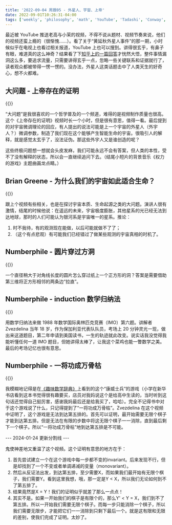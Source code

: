 ```yaml
---
title: '2022-09-04 周报05 - 外星人、宇宙、上帝'
date: 2022-09-01T10:26:31-04:00
tags: ['weekly', 'philosophy', 'math', 'YouTube', 'Tadashi', 'Conway', 'Zvezdelina']
---
```


最近被 YouTube 推送老高与小茉的视频，不得不说从题材、视频节奏来说，他们的视频还蛮上瘾的（很惭愧……）。看了关于“黄延秋外星人事件”的那一期，小时候似乎在电视上也看过相关报道，YouTube 上也可以搜到。讲得很玄乎，有鼻子有眼，难道真的这么神奇？结果看了下[知乎上的一篇回答](https://www.zhihu.com/question/38810234/answer/2157898907)才恍然大悟，整件事情漏洞这么多，要追求流量，只需要讲得玄乎一点，忽略一些关键联系和证据就行了，读者观众都被带得一愣一愣的。没办法，外星人这类话题击中了人类天生的好奇心，想不火都难。

## 大问题 - 上帝存在的证明

{{<youtube _56TFhY9s1I>}}

“大问题”是我很喜欢的一个哲学普及的一个频道，难得的是视频制作质量也很高。这个《上帝存在的证明》视频时长一个小时，但是很有意思，值得一看。最后提到的对宇宙微调理论的回应，有人提出的说法可能是上一个宇宙的外星人（外宇人？）微调参数，制造了我们现在这个能够产生智能生命的宇宙。很吸引人的解释，就是感觉太玄乎了，没法证伪。那这些外宇人又是谁创造的呢？

这些终极问题想一想就会头皮发麻，我们可能永远不会有答案，但人类的本性，受不了没有解释的状态，所以会一直继续追问下去。（结尾小短片的背景音乐《权力的游戏》主题曲画龙点睛。）

## Brian Greene - 为什么我们的宇宙如此适合生命？

{{<youtube bf7BXwVeyWw>}}

跟上个视频有些相关，也是在探讨宇宙本质、生命起源之类的大问题。演讲人很有激情，结尾的时候他说：在遥远的未来，宇宙极度膨胀，其他星系的光已经无法到达地球，那时的人们可能认为银河系是宇宙唯一的星系。推论：

1. 时不我待，有的观测现在能做，以后可能就做不了了；
2. （这个有点悲观）有可能我们已经错过了做某些观测的宇宙真相的时机了。

## Numberphile - 圆片穿过方洞

{{<youtube AvFNCNOyZeE>}}

一个直径稍大于对角线长度的圆片怎么穿过纸上一个正方形的洞？答案是需要借助第三维将正方形相邻的两条边“拉直”。

## Numberphile - induction 数学归纳法

{{<youtube NcaYEaVTA4g>}}

用数学归纳法来做 1988 年数学国际奥林匹克竞赛（IMO）第六题。讲解者 Zvezdelina 当年 18 岁，作为保加利亚代表队队员，考场上 20 分钟灵光一现，做出来这道题目，第二年申请到美国读书，一生的轨迹就此改变。说实话我没觉得我能听懂任何一道 IMO 题目，但她讲得太棒了，让我这个菜鸡也能一瞥数学之美。最后的考场记忆也很有意思。

## Numberphile - 一将功成万骨枯

{{<youtube Or0uWM9bT5w>}}

我模糊地记得是在[《趣味数学辞典》](https://book.douban.com/subject/3098334/)上看到的这个“康威士兵”的游戏（小学在新华书店看到这本书觉得很有趣要买，店员对我妈说这个是给高中生读的，当时听到这句话还觉得自己挺厉害，感谢我妈最后还是给我买了，哈哈）。完全不记得书中对于这个游戏说了什么，只记得提到了“一将功成万骨枯”。Zvezdelina 在这个视频中证明了，这个游戏是无法到达第五排的。首先可以证明，最开始需要无限个棋子才能到达第五排。但是无法在有限的步数中将这无限个棋子一一消除，直到最后剩下一个棋子。所以“一将功成万骨枯”地到达第五排是不可能。

--- 2024-01-24 更新分割线 ---

鬼使神差地又重温了这个视频。这个证明有意思的地方在于：

1. 首先尝试建立一个在这个游戏中每一步都不变的invariant。后来发现不行，但是却找到了一个不变或者单调递减的变量（monovariant）。
2. 然后从反证法出发，到达第五排，至少需要X，而如果我们最开始有无限个棋子，我们需要Y。看到这里我想，哦，那一定是Y < X，所以我们无论如何到不了第五排了。
3. 结果竟然是X = Y！我们的证明似乎就差了那么一点点！
4. 其实不是。如果一开始我们的棋子是有限个的，那么Y' < Y = X，我们到不了第五排。所以一开始我们需要无限个棋子。而每一步只能消除一个棋子，所以我们需要无限步，才能把它们一一消除到只剩下最后一个。就是这有限和无限的差别，使我们完成了证明。太妙了。
